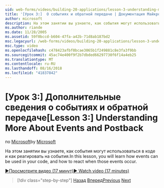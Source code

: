 ```yaml
---
uid: web-forms/videos/building-20-applications/lesson-3-understanding-more-about-events-and-postback
title: '[Урок 3:]  О событиях и обратной передаче | Документация Майкрософт'
author: microsoft
description: На этом занятии вы узнаете, как события могут использоваться в коде и как реагировать на события.
ms.author: riande
ms.date: 11/28/2005
ms.assetid: 59f0bccd-b604-47fa-a42b-71d8ab187bd2
msc.legacyurl: /web-forms/videos/building-20-applications/lesson-3-understanding-more-about-events-and-postback
msc.type: video
ms.openlocfilehash: c478423afbf0bcae3065b1f249881c8e3fa3f9bb
ms.sourcegitcommit: 45ac74e400f9f2b7dbded66297730f6f14a4eb25
ms.translationtype: MT
ms.contentlocale: ru-RU
ms.lasthandoff: 08/16/2018
ms.locfileid: "41837842"
---
```

<a name="lesson-3--understanding-more-about-events-and-postback"></a><span data-ttu-id="a1025-103">[Урок 3:]  Дополнительные сведения о событиях и обратной передаче</span><span class="sxs-lookup"><span data-stu-id="a1025-103">[Lesson 3:]  Understanding More About Events and Postback</span></span>
====================
<span data-ttu-id="a1025-104">по [Microsoft](https://github.com/microsoft)</span><span class="sxs-lookup"><span data-stu-id="a1025-104">by [Microsoft](https://github.com/microsoft)</span></span>

<span data-ttu-id="a1025-105">На этом занятии вы узнаете, как события могут использоваться в коде и как реагировать на события.</span><span class="sxs-lookup"><span data-stu-id="a1025-105">In this lesson, you will learn how events can be used in your code, and how to react when those events occur.</span></span>

[<span data-ttu-id="a1025-106">&#9654;Просмотрите видео (17 минут)</span><span class="sxs-lookup"><span data-stu-id="a1025-106">&#9654; Watch video (17 minutes)</span></span>](https://channel9.msdn.com/Blogs/ASP-NET-Site-Videos/lesson-3-understanding-more-about-events-and-postback)

> [!div class="step-by-step"]
> <span data-ttu-id="a1025-107">[Назад](lesson-2-creating-a-web-forms-user-interface.md)
> [Вперед](lesson-4-understanding-web-application-state.md)</span><span class="sxs-lookup"><span data-stu-id="a1025-107">[Previous](lesson-2-creating-a-web-forms-user-interface.md)
[Next](lesson-4-understanding-web-application-state.md)</span></span>
